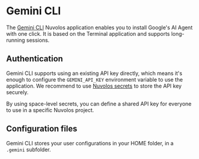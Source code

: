 # Gemini CLI

The [Gemini CLI](https://github.com/google-gemini/gemini-cli?tab=readme-ov-file#gemini-cli) Nuvolos application enables you to install Google's AI Agent with one click. It is based on the Terminal application and supports long-running sessions.

## Authentication

Gemini CLI supports using an existing API key directly, which means it's enough to configure the `GEMINI_API_KEY` environment variable to use the application. We recommend to use [Nuvolos secrets](https://docs.nuvolos.cloud/features/environment-variables-and-secrets#secrets) to store the API key securely.&#x20;

By using space-level secrets, you can define a shared API key for everyone to use in a specific Nuvolos project.

## Configuration files

Gemini CLI stores your user configurations in your HOME folder, in a `.gemini`  subfolder.&#x20;
